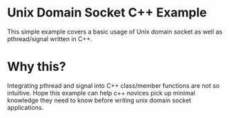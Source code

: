 # Unix Domain Socket C++ Example
This simple example covers a basic usage of Unix domain socket as well as pthread/signal written in C++.

# Why this?
Integrating pthread and signal into C++ class/member functions are not so intuitive. Hope this example can help c++ novices pick up minimal knowledge they need to know before writing unix domain socket applications.
 
